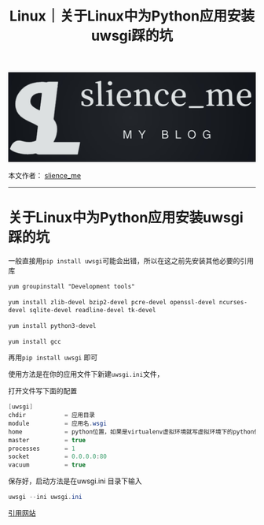 ﻿---
layout: post
title: Linux｜关于Linux中为Python应用安装uwsgi踩的坑
categories: [Linux]
description: 关于Linux中为Python应用安装uwsgi踩的坑
keywords: Linux, 服务器, uwsgi
mermaid: false
sequence: false
flow: false
mathjax: false
mindmap: false
mindmap2: false
---

![img](https://raw.githubusercontent.com/slience-me/picGo/master/images/logo_slienceme3.jpeg)

本文作者： [slience_me](https://slienceme.cn/)

---

# 关于Linux中为Python应用安装uwsgi踩的坑



一般直接用`pip install uwsgi`可能会出错，所以在这之前先安装其他必要的引用库

```
yum groupinstall "Development tools"

yum install zlib-devel bzip2-devel pcre-devel openssl-devel ncurses-devel sqlite-devel readline-devel tk-devel

yum install python3-devel

yum install gcc
```

再用`pip install uwsgi` 即可

 

 

使用方法是在你的应用文件下新建`uwsgi.ini`文件，

打开文件写下面的配置

```java
[uwsgi]
chdir           = 应用目录
module          = 应用名.wsgi
home            = python位置，如果是virtualenv虚拟环境就写虚拟环境下的python位置
master          = true
processes       = 1
socket          = 0.0.0.0:80
vacuum          = true
```

 
保存好，启动方法是在uwsgi.ini 目录下输入

```java
uwsgi --ini uwsgi.ini
```



[引用网站](https://www.cnblogs.com/hanzg/p/13369744.html)
